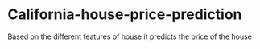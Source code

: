 # California-house-price-prediction
Based on the different features of house it predicts the price of the house
